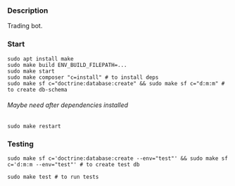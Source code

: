 ### Description
Trading bot.

### Start
```shell
sudo apt install make
sudo make build ENV_BUILD_FILEPATH=...
sudo make start
sudo make composer "c=install" # to install deps
sudo make sf c="doctrine:database:create" && sudo make sf c="d:m:m" # to create db-schema
```

###### Maybe need after dependencies installed
```shell
sudo make restart
```
### Testing
```shell
sudo make sf c='doctrine:database:create --env="test"' && sudo make sf c='d:m:m --env="test"' # to create test db
```
```shell
sudo make test # to run tests
```
